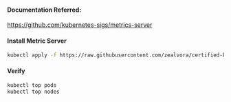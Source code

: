 #### Documentation Referred:

https://github.com/kubernetes-sigs/metrics-server

#### Install Metric Server
```sh
kubectl apply -f https://raw.githubusercontent.com/zealvora/certified-kubernetes-administrator/master/Domain%207%20-%20Logging%20and%20Monitoring/metric-server.yaml

```
#### Verify 
```sh
kubectl top pods
kubectl top nodes
```